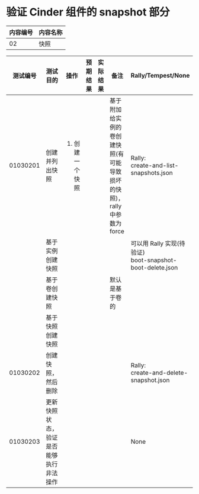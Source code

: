 # 验证 Cinder 组件的 snapshot 部分

|内容编号|内容名称|
|--------|--------|
|02|快照|


|测试编号|测试目的|操作|预期结果|实际结果|备注|Rally/Tempest/None|
|--------|--------|----|--------|--------|----|------------------|
|01030201|创建并列出快照|<ol><li>创建一个快照</li></ol>|||基于附加给实例的卷创建快照(有可能导致损坏的快照)，rally 中参数为 force|Rally:</br>create-and-list-snapshots.json|
||基于实例创建快照|||||可以用 Rally 实现(待验证)</br>boot-snapshot-boot-delete.json|
||基于卷创建快照||||默认是基于卷的||
||基于快照创建快照||||||
|01030202|创建快照，然后删除|||||Rally:</br>create-and-delete-snapshot.json|
|01030203|更新快照状态，验证是否能够执行非法操作|||||None|
